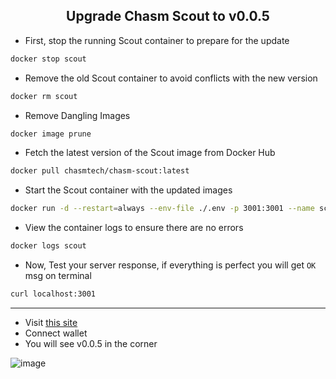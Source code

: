 <h2 align=center>Upgrade Chasm Scout to v0.0.5</h2>

- First, stop the running Scout container to prepare for the update
```bash
docker stop scout
```
- Remove the old Scout container to avoid conflicts with the new version
```bash
docker rm scout
```
- Remove Dangling Images
```bash
docker image prune
```
- Fetch the latest version of the Scout image from Docker Hub
```bash
docker pull chasmtech/chasm-scout:latest
```
- Start the Scout container with the updated images
```bash
docker run -d --restart=always --env-file ./.env -p 3001:3001 --name scout chasmtech/chasm-scout
```
- View the container logs to ensure there are no errors
```bash
docker logs scout
```
- Now, Test your server response, if everything is perfect you will get `OK` msg on terminal
```bash
curl localhost:3001
```
---
- Visit [this site](https://scout.chasm.net/dashboard)
- Connect wallet
- You will see v0.0.5 in the corner

![image](https://github.com/user-attachments/assets/07281c1a-d7ed-48b3-9972-cb839a335bb5)
